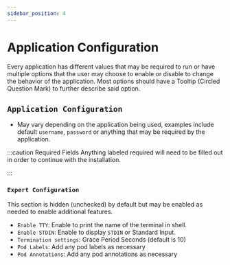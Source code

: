```yaml
---
sidebar_position: 4
---
```

# Application Configuration

Every application has different values that may be required to run or have multiple options that the user may choose to enable or disable to change the behavior of the application. Most options should have a Tooltip (Circled Question Mark) to further describe said option.

## `Application Configuration`

- May vary depending on the application being used, examples include default `username`, `password` or anything that may be required by the application.

:::caution Required Fields
Anything labeled required will need to be filled out in order to continue with the installation.

:::

### `Expert Configuration`

This section is hidden (unchecked) by default but may be enabled as needed to enable additional features.

- `Enable TTY`: Enable to print the name of the terminal in shell.
- `Enable STDIN`: Enable to display `STDIN` or Standard Input.
- `Termination settings`: Grace Period Seconds (default is 10)
- `Pod Labels`: Add any pod labels as necessary
- `Pod Annotations`: Add any pod annotations as necessary
